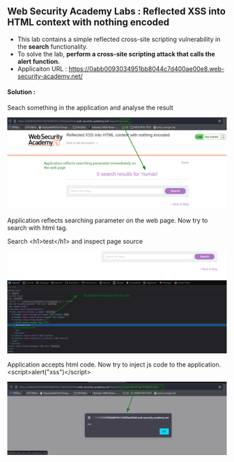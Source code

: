 ## Web Security Academy Labs : Reflected XSS into HTML context with nothing encoded

- This lab contains a simple reflected cross-site scripting vulnerability in the **search** functionality.
- To solve the lab, **perform a cross-site scripting attack that calls the alert function.**
- Applicaiton URL : https://0abb0093034951bb8044c7d400ae00e8.web-security-academy.net/

#### Solution :

Seach something in the application and analyse the result

![Image](/img/reflects1.png)

Application reflects searching parameter on the web page. Now try to search with html tag.

Search \<h1>test\</h1> and inspect page source

![Image](/img/html.png)

Application accepts html code. Now try to inject js code to the application. \<script>alert("xss")\</script>

![Image](/img/popup.png)
